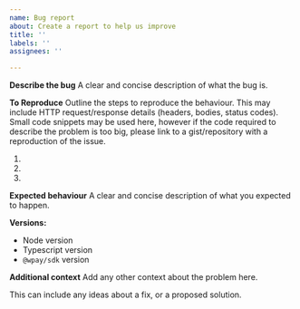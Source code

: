 ```yaml
---
name: Bug report
about: Create a report to help us improve
title: ''
labels: ''
assignees: ''

---
```


**Describe the bug**
A clear and concise description of what the bug is.

**To Reproduce**
Outline the steps to reproduce the behaviour. This may include HTTP request/response details 
(headers, bodies, status codes). Small code snippets may be used here, however if the code 
required to describe the problem is too big, please link to a gist/repository with a 
reproduction of the issue.

1. 
2. 
3. 

**Expected behaviour**
A clear and concise description of what you expected to happen.

**Versions:**
 - Node version
 - Typescript version
 - `@wpay/sdk` version

**Additional context**
Add any other context about the problem here.

This can include any ideas about a fix, or a proposed solution.
